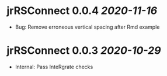 # jrRSConnect 0.0.4 _2020-11-16_
  * Bug: Remove erroneous vertical spacing after Rmd example

# jrRSConnect 0.0.3 _2020-10-29_
  * Internal: Pass InteRgrate checks

